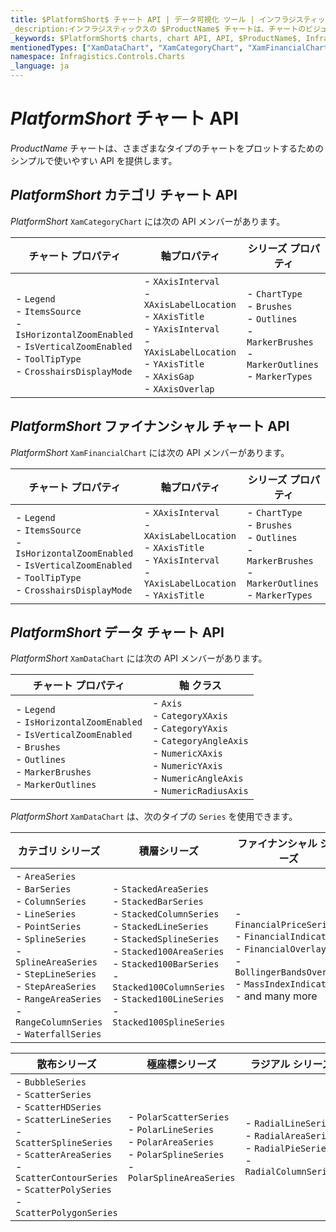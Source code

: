 ```yaml
---
title: $PlatformShort$ チャート API | データ可視化 ツール | インフラジスティックス
_description:インフラジスティックスの $ProductName$ チャートは、チャートのビジュアルを構成およびスタイル設定するための便利な API を提供します。
_keywords: $PlatformShort$ charts, chart API, API, $ProductName$, Infragistics, $PlatformShort$ チャート, チャート API, インフラジスティックス
mentionedTypes: ["XamDataChart", "XamCategoryChart", "XamFinancialChart"]
namespace: Infragistics.Controls.Charts
_language: ja
---
```


# $PlatformShort$ チャート API

$ProductName$ チャートは、さまざまなタイプのチャートをプロットするためのシンプルで使いやすい API を提供します。

## $PlatformShort$ カテゴリ チャート API

$PlatformShort$ `XamCategoryChart` には次の API メンバーがあります。

チャート プロパティ | 軸プロパティ | シリーズ プロパティ
-----------------|-----------------|-------------------
- `Legend` <br> - `ItemsSource` <br> - `IsHorizontalZoomEnabled` <br> - `IsVerticalZoomEnabled` <br> - `ToolTipType`  <br> - `CrosshairsDisplayMode` |  - `XAxisInterval` <br> - `XAxisLabelLocation` <br> - `XAxisTitle` <br> - `YAxisInterval` <br> - `YAxisLabelLocation`  <br> - `YAxisTitle` <br> - `XAxisGap` <br> - `XAxisOverlap` <br> | - `ChartType` <br>  - `Brushes` <br> - `Outlines` <br> - `MarkerBrushes` <br> - `MarkerOutlines` <br> - `MarkerTypes`

## $PlatformShort$ ファイナンシャル チャート API

$PlatformShort$ `XamFinancialChart` には次の API メンバーがあります。

チャート プロパティ | 軸プロパティ | シリーズ プロパティ
-----------------|-----------------|-------------------
- `Legend` <br> - `ItemsSource` <br> - `IsHorizontalZoomEnabled` <br> - `IsVerticalZoomEnabled` <br> - `ToolTipType`  <br> - `CrosshairsDisplayMode` |  - `XAxisInterval` <br> - `XAxisLabelLocation` <br> - `XAxisTitle` <br> - `YAxisInterval` <br> - `YAxisLabelLocation`  <br> - `YAxisTitle` <br> | - `ChartType` <br>  - `Brushes` <br> - `Outlines` <br> - `MarkerBrushes` <br> - `MarkerOutlines` <br> - `MarkerTypes`

## $PlatformShort$ データ チャート API

$PlatformShort$ `XamDataChart` には次の API メンバーがあります。

チャート プロパティ | 軸 クラス
-----------------|-------------
 - `Legend` <br> - `IsHorizontalZoomEnabled` <br> - `IsVerticalZoomEnabled` <br> - `Brushes` <br> - `Outlines` <br> - `MarkerBrushes` <br> - `MarkerOutlines` <br> |  - `Axis` <br> - `CategoryXAxis` <br> - `CategoryYAxis` <br> - `CategoryAngleAxis` <br> - `NumericXAxis` <br> - `NumericYAxis` <br> - `NumericAngleAxis` <br> - `NumericRadiusAxis` <br>

$PlatformShort$ `XamDataChart` は、次のタイプの `Series` を使用できます。

カテゴリ シリーズ  | 積層シリーズ | ファイナンシャル シリーズ
-----------------|----------------|-------------------
- `AreaSeries` <br> - `BarSeries` <br> - `ColumnSeries` <br> - `LineSeries` <br> -  `PointSeries`  <br> - `SplineSeries` <br>  -  `SplineAreaSeries` <br> -  `StepLineSeries` <br> -  `StepAreaSeries` <br> - `RangeAreaSeries` <br> - `RangeColumnSeries` <br> - `WaterfallSeries` <br> | -  `StackedAreaSeries` <br> -  `StackedBarSeries` <br> -  `StackedColumnSeries` <br> -  `StackedLineSeries` <br> -  `StackedSplineSeries` <br> -  `Stacked100AreaSeries` <br> -  `Stacked100BarSeries` <br> -  `Stacked100ColumnSeries` <br> -  `Stacked100LineSeries` <br> -  `Stacked100SplineSeries` <br> | -  `FinancialPriceSeries` <br> -  `FinancialIndicator` <br> -  `FinancialOverlay` <br> -  `BollingerBandsOverlay` <br> -  `MassIndexIndicator` <br> - and many more


散布シリーズ | 極座標シリーズ | ラジアル シリーズ
---------------|--------------|-------------------
-  `BubbleSeries` <br> -  `ScatterSeries` <br> -  `ScatterHDSeries` <br> -  `ScatterLineSeries` <br> -  `ScatterSplineSeries` <br> -  `ScatterAreaSeries` <br> -  `ScatterContourSeries` <br> -  `ScatterPolySeries`  <br> -  `ScatterPolygonSeries`  <br> | - `PolarScatterSeries` <br> -  `PolarLineSeries` <br> -  `PolarAreaSeries` <br> -  `PolarSplineSeries` <br> -  `PolarSplineAreaSeries` <br> | - `RadialLineSeries` <br> -  `RadialAreaSeries` <br> -  `RadialPieSeries` <br> -  `RadialColumnSeries` <br>



